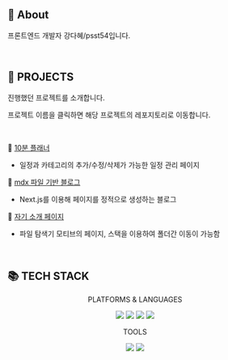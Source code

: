 ## 🌊 About
프론트엔드 개발자 강다혜/psst54입니다.

<br/>

## 📑 PROJECTS
진행했던 프로젝트를 소개합니다.

프로젝트 이름을 클릭하면 해당 프로젝트의 레포지토리로 이동합니다.

<br/>

📌 [10분 플래너](github.com/psst54/time_tracker_open)

- 일정과 카테고리의 추가/수정/삭제가 가능한 일정 관리 페이지

📌 [mdx 파일 기반 블로그](github.com/psst54/psst54_blog_open)

- Next.js를 이용해 페이지를 정적으로 생성하는 블로그


📌 [자기 소개 페이지](https://github.com/psst54/psst54_main_open)

- 파일 탐색기 모티브의 페이지, 스택을 이용하여 폴더간 이동이 가능함

<br/>

## 📚 TECH STACK
<div align="center">
  
<p>PLATFORMS & LANGUAGES</p>
  <img src="https://img.shields.io/badge/JavaScript-F7DF1E?style=flat&logo=javascript&logoColor=white"/>
  <img src="https://img.shields.io/badge/TypeScript-3178C6?style=flat&logo=typescript&logoColor=white"/>
  <img src="https://img.shields.io/badge/React.js-61DAFB?style=flat&logo=React&logoColor=white"/>
  <img src="https://img.shields.io/badge/Next.js-000000?style=flat&logo=nextdotjs&logoColor=white"/>
  
<p>TOOLS</p>
  <img src="https://img.shields.io/badge/Visual Studio Code-007ACC?style=flat&logo=visualstudiocode&logoColor=white"/>
  <img src="https://img.shields.io/badge/Github-181717?style=flat&logo=github&logoColor=white"/>
</div>
